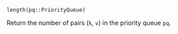 ```
length(pq::PriorityQueue)
```

Return the number of pairs (`k`, `v`) in the priority queue `pq`.
